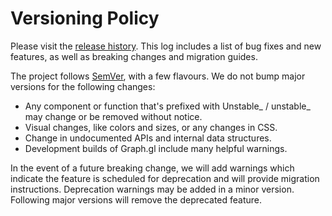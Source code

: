 # Versioning Policy

Please visit the [release history](https://github.com/uber/graph.gl/releases). This log includes a list of bug fixes and new features, as well as breaking changes and migration guides.

The project follows [SemVer](https://semver.org/), with a few flavours. We do not bump major versions for the following changes:

- Any component or function that's prefixed with Unstable_ / unstable_ may change or be removed without notice.
- Visual changes, like colors and sizes, or any changes in CSS.
- Change in undocumented APIs and internal data structures.
- Development builds of Graph.gl include many helpful warnings.

In the event of a future breaking change, we will add warnings which indicate the feature is scheduled for deprecation and will provide migration instructions. Deprecation warnings may be added in a minor version. Following major versions will remove the deprecated feature.
